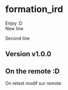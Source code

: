 # formation_ird
Enjoy :D  
New line

Second line
## Version v1.0.0

## On the remote :D

On retest modif sur remote
